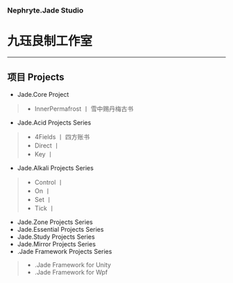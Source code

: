 ### Nephryte.Jade Studio
# 九珏良制工作室
---
## 项目 Projects
- Jade.Core Project
> - InnerPermafrost 丨 雪中赐丹梅古书
- Jade.Acid Projects Series
> - 4Fields 丨 四方账书
> - Direct 丨
> - Key 丨
- Jade.Alkali Projects Series
> - Control 丨
> - On 丨
> - Set 丨
> - Tick 丨
- Jade.Zone Projects Series
- Jade.Essential Projects Series
- Jade.Study Projects Series
- Jade.Mirror Projects Series
- .Jade Framework Projects Series
> - .Jade Framework for Unity
> - .Jade Framework for Wpf

<!---
NephryteJade/NephryteJade is a ✨ special ✨ repository because its `README.md` (this file) appears on your GitHub profile.
You can click the Preview link to take a look at your changes.
--->
